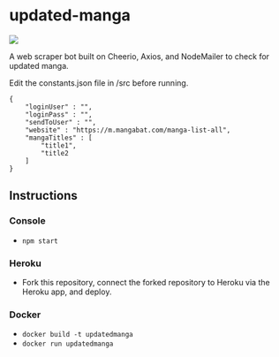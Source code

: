 # updated-manga

![](https://img.shields.io/github/license/anivanchen/updated-manga?color=brightgreen&style=for-the-badge)

A web scraper bot built on Cheerio, Axios, and NodeMailer to check for updated manga.

Edit the constants.json file in /src before running.

```
{
    "loginUser" : "",
    "loginPass" : "",
    "sendToUser" : "",
    "website" : "https://m.mangabat.com/manga-list-all", 
    "mangaTitles" : [
        "title1",
        "title2
    ]
}
```

## Instructions

### Console

- `npm start`

### Heroku 

- Fork this repository, connect the forked repository to Heroku via the Heroku app, and deploy.

### Docker

- `docker build -t updatedmanga`
- `docker run updatedmanga`
